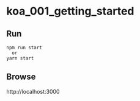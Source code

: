 
# koa_001_getting_started

## Run

```
npm run start
  or
yarn start
```

## Browse

http://localhost:3000

